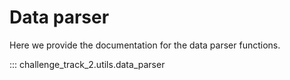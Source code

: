 # Data parser

Here we provide the documentation for the data parser functions.

::: challenge_track_2.utils.data_parser